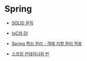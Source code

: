 
# Spring

- [SOLID 원칙](./markdown/SOLID.md)

- [IoC와 DI](./markdown/Spring_IoC%20DI.md)

- [Spring 핵심 원리 - 객체 지향 원리 적용](./markdown/spring_oop.md)

- [스프링 컨테이너와 빈](./markdown/spring_container%20bean)
